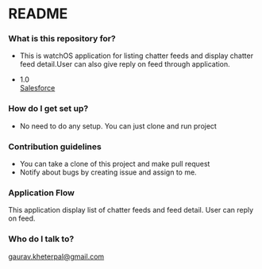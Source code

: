 # README #

### What is this repository for? ###

* This is watchOS application for listing chatter feeds and display chatter feed detail.User can also give reply on feed through application.

* 1.0  
[Salesforce](https://developer.salesforce.com/)

### How do I get set up? ###

* No need to do any setup. You can just clone and run project


### Contribution guidelines ###

* You can take a clone of this project and make pull request
* Notify about bugs by creating issue and assign to me.

### Application Flow ###
This application display list of chatter feeds and feed detail. User can reply on feed.


### Who do I talk to? ###
gaurav.kheterpal@gmail.com